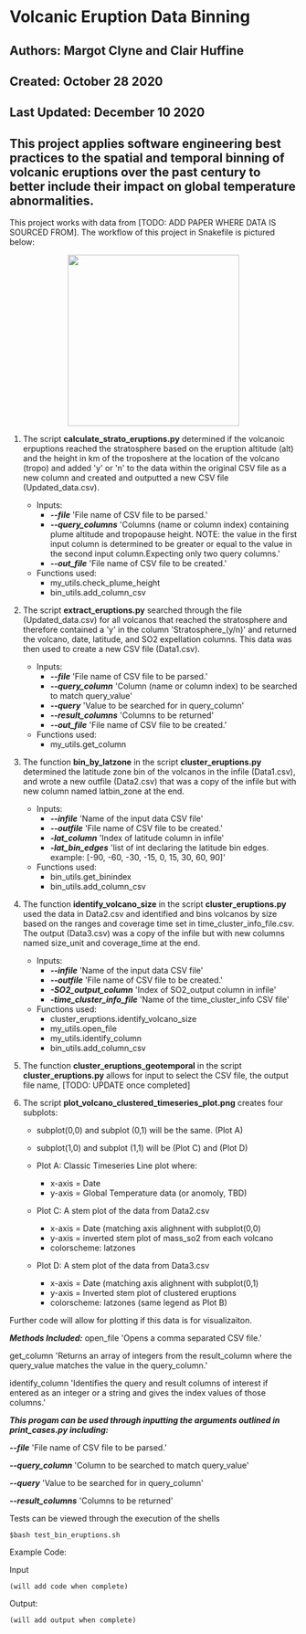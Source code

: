 # Volcanic Eruption Data Binning

## Authors: Margot Clyne and Clair Huffine
## Created: October 28 2020
## Last Updated: December 10 2020

## This project applies software engineering best practices to the spatial and temporal binning of volcanic eruptions over the past century to better include their impact on global temperature abnormalities. 

This project works with data from [TODO: ADD PAPER WHERE DATA IS SOURCED FROM]. The workflow of this project in Snakefile is pictured below:

<center><img src="[add dag.png here]" width="300"/></center>

1. The script **calculate_strato_eruptions.py** determined if the volcanoic erpuptions reached the stratosphere based on the eruption altitude (alt) and the height in km of the troposhere at the location of the volcano (tropo) and added 'y' or 'n' to the data within the original CSV file as a new column and created and outputted a new CSV file (Updated_data.csv).

    - Inputs:
        - ***--file*** 'File name of CSV file to be parsed.'
        - ***--query_columns*** 'Columns (name or column index) containing plume altitude and tropopause height. NOTE: the value in the first input column is determined to be greater or equal to the value in the second input column.Expecting only two query columns.'
        - ***--out_file*** 'File name of CSV file to be created.'
    - Functions used:
        - my_utils.check_plume_height
        - bin_utils.add_column_csv

2. The script **extract_eruptions.py** searched through the file (Updated_data.csv) for all volcanos that reached the stratosphere and therefore contained a 'y' in the column 'Stratosphere_(y/n)' and returned the volcano, date, latitude, and SO2 expellation columns. This data was then used to create a new CSV file (Data1.csv).

    - Inputs:
        - ***--file*** 'File name of CSV file to be parsed.'
        - ***--query_column*** 'Column (name or column index) to be searched to match query_value'
        - ***--query*** 'Value to be searched for in query_column'
        - ***--result_columns*** 'Columns to be returned'
        - ***--out_file*** 'File name of CSV file to be created.'
    - Functions used:
        - my_utils.get_column

3. The function **bin_by_latzone** in the script **cluster_eruptions.py** determined the latitude zone bin of the volcanos in the infile (Data1.csv), and wrote a new outfile (Data2.csv) that was a copy of the infile but with new column named latbin_zone at the end.

    - Inputs:
        - ***--infile*** 'Name of the input data CSV file'
        - ***--outfile*** 'File name of CSV file to be created.'
        - ***-lat_column*** 'Index of latitude column in infile'
        - ***-lat_bin_edges*** 'list of int declaring the latitude bin edges. example: [-90, -60, -30, -15, 0, 15, 30, 60, 90]'
    - Functions used:
        - bin_utils.get_binindex
        - bin_utils.add_column_csv

4. The function **identify_volcano_size** in the script **cluster_eruptions.py** used the data in Data2.csv and identified and bins volcanos by size based on the ranges and coverage time set in time_cluster_info_file.csv. The output (Data3.csv) was a copy of the infile but with new columns named size_unit and coverage_time at the end. 

    - Inputs:
        - ***--infile*** 'Name of the input data CSV file'
        - ***--outfile*** 'File name of CSV file to be created.'
        - ***-SO2_output_column*** 'Index of SO2_output column in infile'
        - ***-time_cluster_info_file*** 'Name of the time_cluster_info CSV file'
    - Functions used:
        - cluster_eruptions.identify_volcano_size
        - my_utils.open_file
        - my_utils.identify_column
        - bin_utils.add_column_csv

5. The function **cluster_eruptions_geotemporal** in the script **cluster_eruptions.py** allows for input to select the CSV file, the output file name, [TODO: UPDATE once completed]

6. The script **plot_volcano_clustered_timeseries_plot.png** creates four subplots:

    - subplot(0,0) and subplot (0,1) will be the same. (Plot A)
    - subplot(1,0) and subplot (1,1) will be (Plot C) and (Plot D)

    - Plot A: Classic Timeseries Line plot where:
        - x-axis = Date
        - y-axis = Global Temperature data (or anomoly, TBD)

    - Plot C: A stem plot of the data from Data2.csv
        - x-axis = Date (matching axis alighnent with subplot(0,0)
        - y-axis = inverted stem plot of mass_so2 from each volcano
        - colorscheme: latzones

    - Plot D: A stem plot of the data from Data3.csv
        - x-axis = Date (matching axis alighnent with subplot(0,1)
        - y-axis = Inverted stem plot of clustered eruptions
        - colorscheme: latzones (same legend as Plot B)


Further code will allow for plotting if this data is for visualizaiton.

***Methods Included:***
   open_file 'Opens a comma separated CSV file.'
   
   get_column 'Returns an array of integers from the result_column where the query_value matches the value in the query_column.'
   
   identify_column 'Identifies the query and result columns of interest if entered as an integer or a string and gives the index values of those columns.'

                   
***This progam can be used through inputting the arguments outlined in print_cases.py including:*** 

***--file*** 'File name of CSV file to be parsed.'

***--query_column*** 'Column to be searched to match query_value'

***--query*** 'Value to be searched for in query_column'

***--result_columns*** 'Columns to be returned'


Tests can be viewed through the execution of the shells
```
$bash test_bin_eruptions.sh
```
Example Code:

Input
```
(will add code when complete)
```

Output:
```
(will add output when complete)
```
